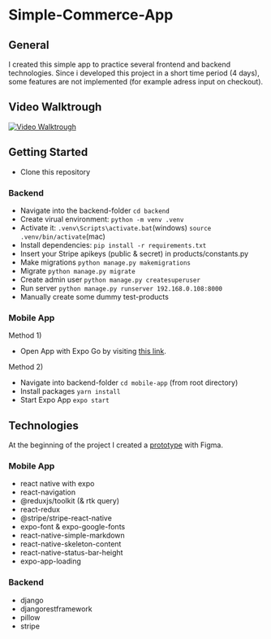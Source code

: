 # Simple-Commerce-App
## General
I created this simple app to practice several frontend and backend technologies.
Since i developed this project in a short time period (4 days), some features are not implemented (for example adress input on checkout).

## Video Walktrough
[![Video Walktrough](https://img.youtube.com/vi/rO790es4eQw/0.jpg)](https://www.youtube.com/watch?v=rO790es4eQw "Video Walktrough")

## Getting Started

 - Clone this repository
### Backend
 - Navigate into the backend-folder  `cd backend`
 - Create virual environment: `python -m venv .venv`
 - Activate it: `.venv\Scripts\activate.bat`(windows) `source .venv/bin/activate`(mac)
 - Install dependencies: `pip install -r requirements.txt`
 - Insert your Stripe apikeys (public & secret) in products/constants.py 
 - Make migrations `python manage.py makemigrations`
 - Migrate `python manage.py migrate`
 - Create admin user `python manage.py createsuperuser`
 - Run server `python manage.py runserver 192.168.0.108:8000`
 - Manually create some dummy test-products
### Mobile App
Method 1)
 - Open App with Expo Go by visiting [this link](https://expo.dev/@lucaso/commerce-app-simple).

Method 2)
 - Navigate into backend-folder `cd mobile-app` (from root directory)
 - Install packages `yarn install`
 - Start Expo App `expo start`
## Technologies 
At the beginning of the project I created a [prototype](https://www.figma.com/proto/ZlUiKpqc9QEGkfKz4WWI5d/Commerce-App?node-id=0%3A1&scaling=scale-down&page-id=0%3A1&starting-point-node-id=3%3A20) with Figma.

 ### Mobile App
 - react native with expo
 - react-navigation
 - @reduxjs/toolkit (& rtk query)
 - react-redux
 - @stripe/stripe-react-native
 - expo-font & expo-google-fonts
 - react-native-simple-markdown
 - react-native-skeleton-content
 - react-native-status-bar-height
 - expo-app-loading
### Backend
 - django
 - djangorestframework
 - pillow 
 - stripe
